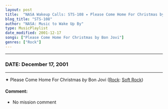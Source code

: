 ```yaml
---
layout: post
title:  "NASA Wakeup Calls: STS-108 ✦ Please Come Home For Christmas by Bon Jovi ✦ December 17, 2001"
blog_title: "STS-108"
author: "NASA: Music to Wake Up By"
type: MusicPlaylist
date_modified: 2001-12-17
songs: ["Please Come Home For Christmas by Bon Jovi"]
genres: ["Rock"]
---
```


----
### DATE: December 17, 2001
----
✦ Please Come Home For Christmas *by* Bon Jovi ([Rock](https://www.discogs.com/genre/Rock): [Soft Rock](https://www.discogs.com/style/Soft%20Rock)) <a target="blank_" href="https://www.discogs.com/Bon-Jovi-Please-Come-Home-For-Christmas/master/96116">
    <i class="fas fa-compact-disc"
       title="Discogs entry for this song"
       alt="Discogs entry for this song"
       style="font-size: 1.1em;"></i></a>
    

#### Comment:
* No mission comment



<br/>
<center>
	<a target="_blank"
	   href="https://twitter.com/intent/tweet?hashtags=Space,NASA,Playlist,NASAWakeupCalls,SpaceProgram&text=🚀 {{ page.author}}, '{{ page.songs.first }}' {{ page.title }}, {{ site.url }}{{ page.url }}&via=nasawakeupcalls"><i class="fab fa-twitter" title="Tweet this page" alt="Tweet this page" style="font-size: 1.3em;"></i></a>
	&nbsp; 	<i class="fas fa-user-astronaut" style="font-size: 1.5em;"></i> &nbsp;
    <a id="custom_amazon_link"
       type="amzn" search="#"
       category="popular music">
    <i class="fab fa-amazon" style="font-size: 1.3em;"></i></a>
</center>

<!-- Randomly resolve an individual entry from a song array -->
<script src="/assets/javascript/seedrandom.min.js"></script>
<script>
  var wake_me_up = ["Please Come Home For Christmas by Bon Jovi"];
  var prng = new Math.seedrandom();
  function randomSong() {
    song = wake_me_up[Math.floor(Math.random() * wake_me_up.length)];
    var amazon_link = document.getElementById("custom_amazon_link");
    amazon_link.setAttribute("search", song);
  }
  window.onload = randomSong();
</script>
